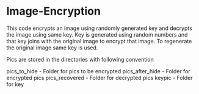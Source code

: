# Image-Encryption
This code encrypts an image using randomly generated key and decrypts the image using same key.
Key is generated using random numbers and that key joins with the original image to encrypt that image.
To regenerate the original image same key is used.

Pics are stored in the directories with following convention

pics_to_hide - Folder for pics to be encrypted 
pics_after_hide  - Folder for encrypted pics 
pics_recovered  - Folder for decrypted pics
keypic - Folder for key 
